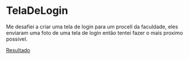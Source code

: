 # TelaDeLogin
 Me desafiei a criar uma tela de login para um procell da faculdade, eles enviaram uma foto de uma tela de login então tentei fazer o mais proximo possivel.
 
[Resultado](https://nathanluis.github.io/TelaDeLogin/)
